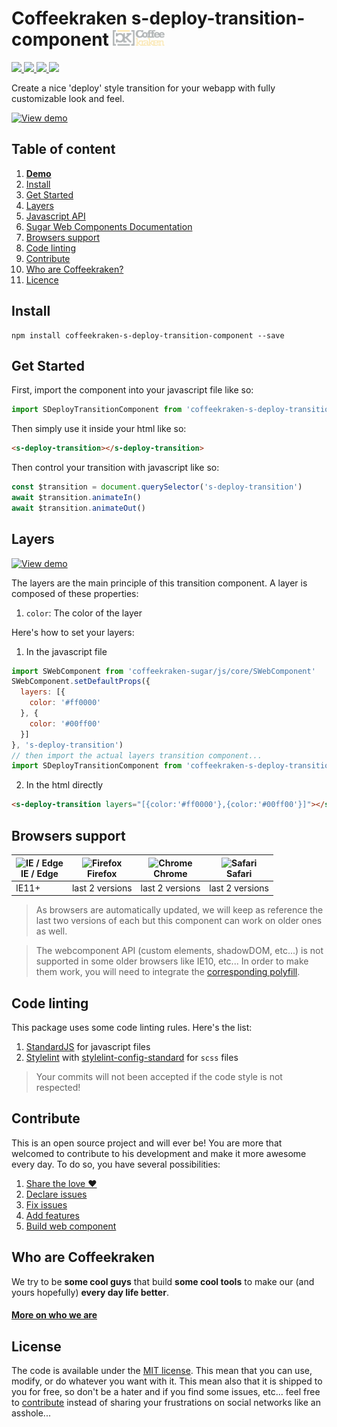 # Coffeekraken s-deploy-transition-component <img src=".resources/coffeekraken-logo.jpg" height="25px" />

<p>
	<!-- <a href="https://travis-ci.org/coffeekraken/s-deploy-transition-component">
		<img src="https://img.shields.io/travis/coffeekraken/s-deploy-transition-component.svg?style=flat-square" />
	</a> -->
	<a href="https://www.npmjs.com/package/coffeekraken-s-deploy-transition-component">
		<img src="https://img.shields.io/npm/v/coffeekraken-s-deploy-transition-component.svg?style=flat-square" />
	</a>
	<a href="https://github.com/coffeekraken/s-deploy-transition-component/blob/master/LICENSE.txt">
		<img src="https://img.shields.io/npm/l/coffeekraken-s-deploy-transition-component.svg?style=flat-square" />
	</a>
	<!-- <a href="https://github.com/coffeekraken/s-deploy-transition-component">
		<img src="https://img.shields.io/npm/dt/coffeekraken-s-deploy-transition-component.svg?style=flat-square" />
	</a>
	<a href="https://github.com/coffeekraken/s-deploy-transition-component">
		<img src="https://img.shields.io/github/forks/coffeekraken/s-deploy-transition-component.svg?style=social&label=Fork&style=flat-square" />
	</a>
	<a href="https://github.com/coffeekraken/s-deploy-transition-component">
		<img src="https://img.shields.io/github/stars/coffeekraken/s-deploy-transition-component.svg?style=social&label=Star&style=flat-square" />
	</a> -->
	<a href="https://twitter.com/coffeekrakenio">
		<img src="https://img.shields.io/twitter/url/http/coffeekrakenio.svg?style=social&style=flat-square" />
	</a>
	<a href="http://coffeekraken.io">
		<img src="https://img.shields.io/twitter/url/http/shields.io.svg?style=flat-square&label=coffeekraken.io&colorB=f2bc2b&style=flat-square" />
	</a>
</p>

<p class="lead">Create a nice 'deploy' style transition for your webapp with fully customizable look and feel.</p>

[![View demo](http://components.coffeekraken.io/assets/img/view-demo.png)](http://components.coffeekraken.io/app/s-deploy-transition-component)

## Table of content

1. **[Demo](http://components.coffeekraken.io/app/s-deploy-transition-component)**
2. [Install](#readme-install)
3. [Get Started](#readme-get-started)
4. [Layers](#readme-layers)
5. [Javascript API](doc/js)
6. [Sugar Web Components Documentation](https://github.com/coffeekraken/sugar/blob/master/doc/webcomponent.md)
7. [Browsers support](#readme-browsers-support)
8. [Code linting](#readme-code-linting)
9. [Contribute](#readme-contribute)
10. [Who are Coffeekraken?](#readme-who-are-coffeekraken)
11. [Licence](#readme-license)

<a name="readme-install"></a>
## Install

```
npm install coffeekraken-s-deploy-transition-component --save
```

<a name="readme-get-started"></a>
## Get Started

First, import the component into your javascript file like so:

```js
import SDeployTransitionComponent from 'coffeekraken-s-deploy-transition-component'
```

Then simply use it inside your html like so:

```html
<s-deploy-transition></s-deploy-transition>
```

Then control your transition with javascript like so:

```js
const $transition = document.querySelector('s-deploy-transition')
await $transition.animateIn()
await $transition.animateOut()
```

<a id="readme-layers"></a>
## Layers

[![View demo](http://components.coffeekraken.io/assets/img/view-demo.png)](http://components.coffeekraken.io/app/s-deploy-transition-component?demo=layers)

The layers are the main principle of this transition component.
A layer is composed of these properties:

1. `color`: The color of the layer

Here's how to set your layers:

1. In the javascript file
```js
import SWebComponent from 'coffeekraken-sugar/js/core/SWebComponent'
SWebComponent.setDefaultProps({
  layers: [{
    color: '#ff0000'
  }, {
    color: '#00ff00'
  }]
}, 's-deploy-transition')
// then import the actual layers transition component...
import SDeployTransitionComponent from 'coffeekraken-s-deploy-transition-component'
```

2. In the html directly
```html
<s-deploy-transition layers="[{color:'#ff0000'},{color:'#00ff00'}]"></s-deploy-transition>
```

<a id="readme-browsers-support"></a>
## Browsers support

| <img src="https://raw.githubusercontent.com/godban/browsers-support-badges/master/src/images/edge.png" alt="IE / Edge" width="16px" height="16px" /></br>IE / Edge | <img src="https://raw.githubusercontent.com/godban/browsers-support-badges/master/src/images/firefox.png" alt="Firefox" width="16px" height="16px" /></br>Firefox | <img src="https://raw.githubusercontent.com/godban/browsers-support-badges/master/src/images/chrome.png" alt="Chrome" width="16px" height="16px" /></br>Chrome | <img src="https://raw.githubusercontent.com/godban/browsers-support-badges/master/src/images/safari.png" alt="Safari" width="16px" height="16px" /></br>Safari |
| --------- | --------- | --------- | --------- |
| IE11+ | last 2 versions| last 2 versions| last 2 versions

> As browsers are automatically updated, we will keep as reference the last two versions of each but this component can work on older ones as well.

> The webcomponent API (custom elements, shadowDOM, etc...) is not supported in some older browsers like IE10, etc... In order to make them work, you will need to integrate the [corresponding polyfill](https://www.webcomponents.org/polyfills).

<a id="readme-code-linting"></a>
##  Code linting

This package uses some code linting rules. Here's the list:

1. [StandardJS](https://standardjs.com/) for javascript files
2. [Stylelint](https://github.com/stylelint/stylelint) with [stylelint-config-standard](https://github.com/stylelint/stylelint-config-standard) for `scss` files

> Your commits will not been accepted if the code style is not respected!

<a id="readme-contribute"></a>
## Contribute

This is an open source project and will ever be! You are more that welcomed to contribute to his development and make it more awesome every day.
To do so, you have several possibilities:

1. [Share the love ❤️](https://github.com/Coffeekraken/coffeekraken/blob/master/contribute.md#contribute-share-the-love)
2. [Declare issues](https://github.com/Coffeekraken/coffeekraken/blob/master/contribute.md#contribute-declare-issues)
3. [Fix issues](https://github.com/Coffeekraken/coffeekraken/blob/master/contribute.md#contribute-fix-issues)
4. [Add features](https://github.com/Coffeekraken/coffeekraken/blob/master/contribute.md#contribute-add-features)
5. [Build web component](https://github.com/Coffeekraken/coffeekraken/blob/master/contribute.md#contribute-build-web-component)

<a id="readme-who-are-coffeekraken"></a>
## Who are Coffeekraken

We try to be **some cool guys** that build **some cool tools** to make our (and yours hopefully) **every day life better**.  

#### [More on who we are](https://github.com/Coffeekraken/coffeekraken/blob/master/who-are-we.md)

<a id="readme-license"></a>
## License

The code is available under the [MIT license](LICENSE.txt). This mean that you can use, modify, or do whatever you want with it. This mean also that it is shipped to you for free, so don't be a hater and if you find some issues, etc... feel free to [contribute](https://github.com/Coffeekraken/coffeekraken/blob/master/contribute.md) instead of sharing your frustrations on social networks like an asshole...
